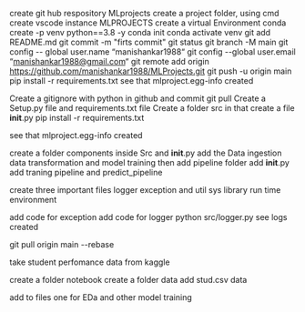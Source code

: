 create git hub respository MLprojects
create a project folder, using cmd create vscode instance MLPROJECTS
create a virtual Environment
conda create -p venv python==3.8 -y
conda init
conda activate venv
git add README.md
git commit -m "firts commit"
git status
git branch -M main
git config -- global user.name “manishankar1988“
git config --global user.email “manishankar1988@gmail.com“
git remote add origin https://github.com/manishankar1988/MLProjects.git
git push -u origin main
pip install -r requirements.txt
see that mlproject.egg-info created

Create a gitignore with python in github and commit
git pull
Create a Setup.py file 
and requirements.txt file
Create a folder src
in that create a file __init__.py
pip install -r requirements.txt

see that mlproject.egg-info created

create a folder components inside Src and __init__.py
add the Data ingestion 
data transformation
and model training 
then add pipeline folder
add __init__.py
add traning pipeline
and predict_pipeline

create three important files
logger
exception
and util
sys library  run time environment 


add code for exception
add code for logger
python src/logger.py 
see logs created


git pull origin main --rebase

take student perfomance data from kaggle

create a folder notebook
create a folder data
add stud.csv data

add to files one for EDa and other model training